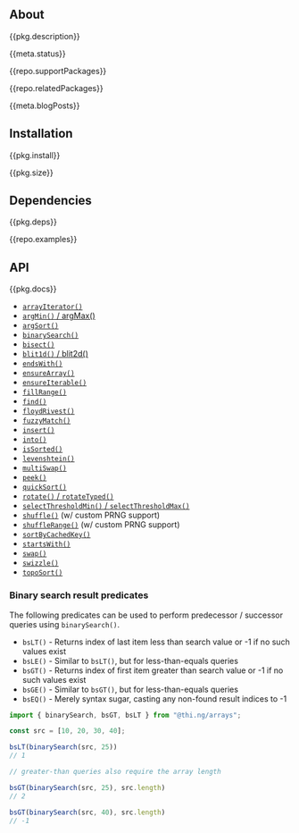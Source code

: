 <!-- include ../../assets/tpl/header.md -->

<!-- toc -->

## About

{{pkg.description}}

{{meta.status}}

{{repo.supportPackages}}

{{repo.relatedPackages}}

{{meta.blogPosts}}

## Installation

{{pkg.install}}

{{pkg.size}}

## Dependencies

{{pkg.deps}}

{{repo.examples}}

## API

{{pkg.docs}}

- [`arrayIterator()`](https://github.com/thi-ng/umbrella/tree/develop/packages/arrays/src/iterator.ts)
- [`argMin()` / argMax()](https://github.com/thi-ng/umbrella/tree/develop/packages/arrays/src/argmin.ts)
- [`argSort()`](https://github.com/thi-ng/umbrella/tree/develop/packages/arrays/src/arg-sort.ts)
- [`binarySearch()`](https://github.com/thi-ng/umbrella/tree/develop/packages/arrays/src/binary-search.ts)
- [`bisect()`](https://github.com/thi-ng/umbrella/tree/develop/packages/arrays/src/bisect.ts)
- [`blit1d()` / blit2d()](https://github.com/thi-ng/umbrella/tree/develop/packages/arrays/src/blit.ts)
- [`endsWith()`](https://github.com/thi-ng/umbrella/tree/develop/packages/arrays/src/ends-with.ts)
- [`ensureArray()`](https://github.com/thi-ng/umbrella/tree/develop/packages/arrays/src/ensure-array.ts)
- [`ensureIterable()`](https://github.com/thi-ng/umbrella/tree/develop/packages/arrays/src/ensure-iterable.ts)
- [`fillRange()`](https://github.com/thi-ng/umbrella/tree/develop/packages/arrays/src/fill-range.ts)
- [`find()`](https://github.com/thi-ng/umbrella/tree/develop/packages/arrays/src/find.ts)
- [`floydRivest()`](https://github.com/thi-ng/umbrella/tree/develop/packages/arrays/src/floyd-rivest.ts)
- [`fuzzyMatch()`](https://github.com/thi-ng/umbrella/tree/develop/packages/arrays/src/fuzzy-match.ts)
- [`insert()`](https://github.com/thi-ng/umbrella/tree/develop/packages/arrays/src/insert.ts)
- [`into()`](https://github.com/thi-ng/umbrella/tree/develop/packages/arrays/src/into.ts)
- [`isSorted()`](https://github.com/thi-ng/umbrella/tree/develop/packages/arrays/src/is-sorted.ts)
- [`levenshtein()`](https://github.com/thi-ng/umbrella/tree/develop/packages/arrays/src/levenshtein.ts)
- [`multiSwap()`](https://github.com/thi-ng/umbrella/tree/develop/packages/arrays/src/swap.ts)
- [`peek()`](https://github.com/thi-ng/umbrella/tree/develop/packages/arrays/src/peek.ts)
- [`quickSort()`](https://github.com/thi-ng/umbrella/tree/develop/packages/arrays/src/quicksort.ts)
- [`rotate()` / `rotateTyped()`](https://github.com/thi-ng/umbrella/tree/develop/packages/arrays/src/rotate.ts)
- [`selectThresholdMin()` / `selectThresholdMax()`](https://github.com/thi-ng/umbrella/tree/develop/packages/arrays/src/threshold.ts)
- [`shuffle()`](https://github.com/thi-ng/umbrella/tree/develop/packages/arrays/src/shuffle.ts) (w/ custom PRNG support)
- [`shuffleRange()`](https://github.com/thi-ng/umbrella/tree/develop/packages/arrays/src/shuffle.ts) (w/ custom PRNG support)
- [`sortByCachedKey()`](https://github.com/thi-ng/umbrella/tree/develop/packages/arrays/src/sort-cached.ts)
- [`startsWith()`](https://github.com/thi-ng/umbrella/tree/develop/packages/arrays/src/starts-with.ts)
- [`swap()`](https://github.com/thi-ng/umbrella/tree/develop/packages/arrays/src/swap.ts)
- [`swizzle()`](https://github.com/thi-ng/umbrella/tree/develop/packages/arrays/src/swizzle.ts)
- [`topoSort()`](https://github.com/thi-ng/umbrella/tree/develop/packages/arrays/src/topo-sort.ts)

### Binary search result predicates

The following predicates can be used to perform predecessor / successor
queries using `binarySearch()`.

- `bsLT()` - Returns index of last item less than search value or -1 if
  no such values exist
- `bsLE()` - Similar to `bsLT()`, but for less-than-equals queries
- `bsGT()` - Returns index of first item greater than search value or -1
  if no such values exist
- `bsGE()` - Similar to `bsGT()`, but for less-than-equals queries
- `bsEQ()` - Merely syntax sugar, casting any non-found result indices to -1

```ts
import { binarySearch, bsGT, bsLT } from "@thi.ng/arrays";

const src = [10, 20, 30, 40];

bsLT(binarySearch(src, 25))
// 1

// greater-than queries also require the array length

bsGT(binarySearch(src, 25), src.length)
// 2

bsGT(binarySearch(src, 40), src.length)
// -1
```

<!-- include ../../assets/tpl/footer.md -->
